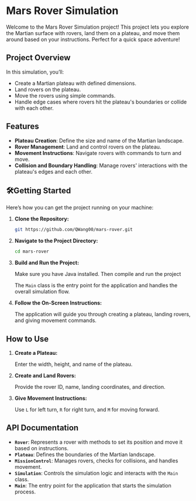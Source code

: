 # Mars Rover Simulation 

Welcome to the Mars Rover Simulation project! This project lets you explore the Martian surface with rovers, land them on a plateau, and move them around based on your instructions. Perfect for a quick space adventure!

## Project Overview

In this simulation, you’ll:

- Create a Martian plateau with defined dimensions.
- Land rovers on the plateau.
- Move the rovers using simple commands.
- Handle edge cases where rovers hit the plateau's boundaries or collide with each other.

##  Features

- **Plateau Creation**: Define the size and name of the Martian landscape.
- **Rover Management**: Land and control rovers on the plateau.
- **Movement Instructions**: Navigate rovers with commands to turn and move.
- **Collision and Boundary Handling**: Manage rovers' interactions with the plateau's edges and each other.

## 🛠Getting Started

Here’s how you can get the project running on your machine:

1. **Clone the Repository:**

   ```bash
   git https://github.com/QWang00/mars-rover.git
   ```

2. **Navigate to the Project Directory:**

   ```bash
   cd mars-rover
   ```

3. **Build and Run the Project:**

   Make sure you have Java installed. Then compile and run the project

   The `Main` class is the entry point for the application and handles the overall simulation flow.

4. **Follow the On-Screen Instructions:**

   The application will guide you through creating a plateau, landing rovers, and giving movement commands.

##  How to Use

1. **Create a Plateau:**

   Enter the width, height, and name of the plateau.

2. **Create and Land Rovers:**

   Provide the rover ID, name, landing coordinates, and direction.

3. **Give Movement Instructions:**

   Use `L` for left turn, `R` for right turn, and `M` for moving forward.

##  API Documentation

- **`Rover`**: Represents a rover with methods to set its position and move it based on instructions.
- **`Plateau`**: Defines the boundaries of the Martian landscape.
- **`MissionControl`**: Manages rovers, checks for collisions, and handles movement.
- **`Simulation`**: Controls the simulation logic and interacts with the `Main` class.
- **`Main`**: The entry point for the application that starts the simulation process.

